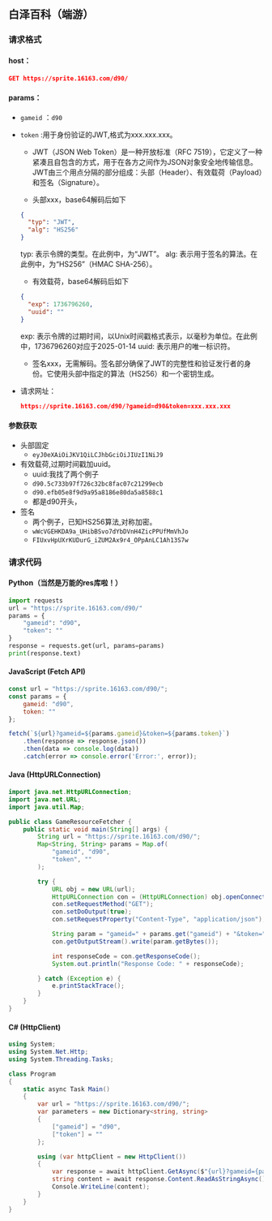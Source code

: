 ## 白泽百科（端游）
### 请求格式
#### **host：**
```json
GET https://sprite.16163.com/d90/
```

#### **params：**
- `gameid` ：`d90`
- `token` :用于身份验证的JWT,格式为xxx.xxx.xxx。
    - JWT（JSON Web Token）是一种开放标准（RFC 7519），它定义了一种紧凑且自包含的方式，用于在各方之间作为JSON对象安全地传输信息。JWT由三个用点分隔的部分组成：头部（Header）、有效载荷（Payload）和签名（Signature）。

    - 头部xxx，base64解码后如下
    ```json
    {
      "typ": "JWT",
      "alg": "HS256"
    }
    ```
    typ: 表示令牌的类型。在此例中，为“JWT”。
    alg: 表示用于签名的算法。在此例中，为“HS256”（HMAC SHA-256）。
    - 有效载荷，base64解码后如下
    ```json
    {
      "exp": 1736796260,
      "uuid": ""
    }
    ```
    exp: 表示令牌的过期时间，以Unix时间戳格式表示，以毫秒为单位。在此例中，1736796260对应于2025-01-14 
    uuid: 表示用户的唯一标识符。
    - 签名xxx，无需解码。签名部分确保了JWT的完整性和验证发行者的身份。它使用头部中指定的算法（HS256）和一个密钥生成。

- 请求网址：
    ```json
    https://sprite.16163.com/d90/?gameid=d90&token=xxx.xxx.xxx
    ```
#### 参数获取
- 头部固定
    - `eyJ0eXAiOiJKV1QiLCJhbGciOiJIUzI1NiJ9`
- 有效载荷,过期时间戳加uuid。
    - uuid:我找了两个例子
    - `d90.5c733b97f726c32bc8fac07c21299ecb`
    - `d90.efb05e8f9d9a95a8186e80da5a8588c1`
    - 都是d90开头，
- 签名
    - 两个例子，已知HS256算法,对称加密。
    - `wWcVGEHKDA9a_UHibBSvo7dYbDVnH4ZicPPUfMmVhJo`
    - `FIUxvHpUXrKUDurG_iZUM2Ax9r4_OPpAnLC1Ah13S7w`
### 请求代码

#### Python（当然是万能的res库啦！）

```python
import requests
url = "https://sprite.16163.com/d90/"
params = {
    "gameid": "d90",
    "token": ""
}
response = requests.get(url, params=params)
print(response.text)
```

#### JavaScript (Fetch API)

```javascript
const url = "https://sprite.16163.com/d90/";
const params = {
    gameid: "d90",
    token: ""
};

fetch(`${url}?gameid=${params.gameid}&token=${params.token}`)
    .then(response => response.json())
    .then(data => console.log(data))
    .catch(error => console.error('Error:', error));
```

#### Java (HttpURLConnection)

```java
import java.net.HttpURLConnection;
import java.net.URL;
import java.util.Map;

public class GameResourceFetcher {
    public static void main(String[] args) {
        String url = "https://sprite.16163.com/d90/";
        Map<String, String> params = Map.of(
            "gameid", "d90",
            "token", ""
        );

        try {
            URL obj = new URL(url);
            HttpURLConnection con = (HttpURLConnection) obj.openConnection();
            con.setRequestMethod("GET");
            con.setDoOutput(true);
            con.setRequestProperty("Content-Type", "application/json");

            String param = "gameid=" + params.get("gameid") + "&token=" + params.get("token");
            con.getOutputStream().write(param.getBytes());

            int responseCode = con.getResponseCode();
            System.out.println("Response Code: " + responseCode);

        } catch (Exception e) {
            e.printStackTrace();
        }
    }
}
```

#### C# (HttpClient)

```csharp
using System;
using System.Net.Http;
using System.Threading.Tasks;

class Program
{
    static async Task Main()
    {
        var url = "https://sprite.16163.com/d90/";
        var parameters = new Dictionary<string, string>
        {
            ["gameid"] = "d90",
            ["token"] = ""
        };

        using (var httpClient = new HttpClient())
        {
            var response = await httpClient.GetAsync($"{url}?gameid={parameters["gameid"]}&token={parameters["token"]}");
            string content = await response.Content.ReadAsStringAsync();
            Console.WriteLine(content);
        }
    }
}
```


